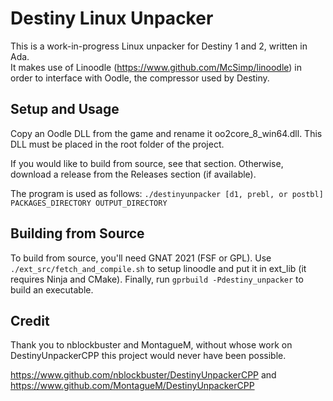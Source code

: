 Destiny Linux Unpacker 
======================

This is a work-in-progress Linux unpacker for Destiny 1 and 2, written in Ada.  
It makes use of Linoodle (https://www.github.com/McSimp/linoodle) in order to
interface with Oodle, the compressor used by Destiny.

Setup and Usage
---------------

Copy an Oodle DLL from the game and rename it oo2core_8_win64.dll.
This DLL must be placed in the root folder of the project.

If you would like to build from source, see that section. Otherwise,
download a release from the Releases section (if available).

The program is used as follows:
`./destinyunpacker [d1, prebl, or postbl] PACKAGES_DIRECTORY OUTPUT_DIRECTORY`

Building from Source
--------------------

To build from source, you'll need GNAT 2021 (FSF or GPL).
Use `./ext_src/fetch_and_compile.sh` to setup linoodle and put it in ext_lib (it requires Ninja and CMake).
Finally, run `gprbuild -Pdestiny_unpacker` to build an executable.

Credit
------

Thank you to nblockbuster and MontagueM, without whose work on DestinyUnpackerCPP this
project would never have been possible.

https://www.github.com/nblockbuster/DestinyUnpackerCPP and
https://www.github.com/MontagueM/DestinyUnpackerCPP
